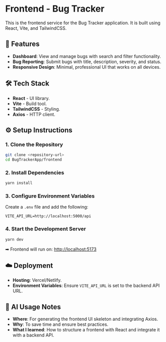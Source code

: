 # Frontend - Bug Tracker

This is the frontend service for the Bug Tracker application. It is built using React, Vite, and TailwindCSS.

## 🚀 Features

- **Dashboard**: View and manage bugs with search and filter functionality.
- **Bug Reporting**: Submit bugs with title, description, severity, and status.
- **Responsive Design**: Minimal, professional UI that works on all devices.

## 🛠 Tech Stack

- **React** - UI library.
- **Vite** - Build tool.
- **TailwindCSS** - Styling.
- **Axios** - HTTP client.

## ⚙️ Setup Instructions

### 1. Clone the Repository
```bash
git clone <repository-url>
cd BugTrackerApp/frontend
```

### 2. Install Dependencies
```bash
yarn install
```

### 3. Configure Environment Variables
Create a `.env` file and add the following:
```env
VITE_API_URL=http://localhost:5000/api
```

### 4. Start the Development Server
```bash
yarn dev
```
➡ Frontend will run on: [http://localhost:5173](http://localhost:5173)

## ☁️ Deployment

- **Hosting**: Vercel/Netlify.
- **Environment Variables**: Ensure `VITE_API_URL` is set to the backend API URL.

## 🤖 AI Usage Notes

- **Where**: For generating the frontend UI skeleton and integrating Axios.
- **Why**: To save time and ensure best practices.
- **What I learned**: How to structure a frontend with React and integrate it with a backend API.